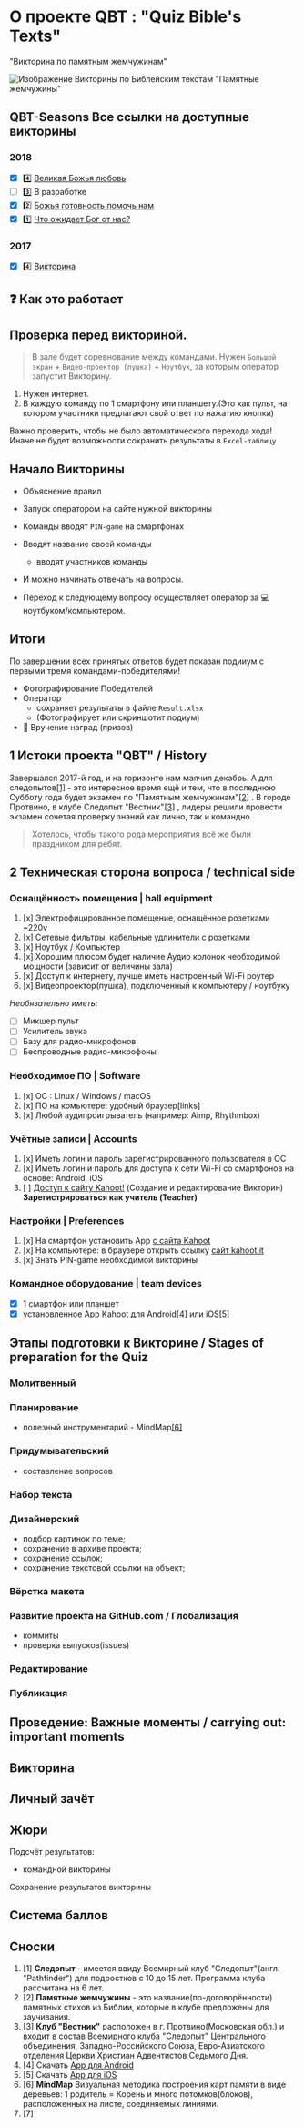 # О проекте QBT : "Quiz Bible's Texts"

"Викторина по памятным жемчужинам"

![Изображение Викторины по Библейским текстам "Памятные жемчужины" ](app/assets/images/qbt-baner-96-ru.png)

## QBT-Seasons Все ссылки на доступные викторины

### 2018

- [x] :four: [Великая Божья любовь](https://play.kahoot.it/#/k/87b458c0-0f3d-4714-a12b-50831d35175e)
- [ ] :three: В разработке
- [x] :two: [Божья готовность помочь нам](https://play.kahoot.it/#/k/28b36cd9-89f6-4d98-9a57-0458235f7338)
- [x] :one: [Что ожидает Бог от нас?](https://play.kahoot.it/#/k/8942c86a-393b-4c16-b1bf-e5dc371acd63)

### 2017

- [x] :four: [Викторина](https://play.kahoot.it/#/k/617f81cf-66be-40fa-9c54-8760614a2485)

## :question: Как это работает

## Проверка перед викториной.

> В зале будет соревнование между командами. Нужен `Большой экран` + `Видео-проектор (пушка)` + `Ноутбук`, за которым оператор запустит Викторину.

1. Нужен интернет.
2. В каждую команду по 1 смартфону или планшету.(Это как пульт, на котором участники предлагают свой ответ по нажатию кнопки)

Важно проверить, чтобы не было автоматического перехода хода! Иначе не будет возможности сохранить результаты в `Excel-таблицу`

## Начало Викторины

- Объяснение правил
- Запуск оператором на сайте нужной викторины
- Команды вводят `PIN-game` на смартфонах
- Вводят название своей команды

  - вводят участников команды

- И можно начинать отвечать на вопросы.
- Переход к следующему вопросу осуществляет оператор за :computer: ноутбуком/компьютером.

## Итоги

По завершении всех принятых ответов будет показан подииум с первыми тремя командами-победителями!

- Фотографирование Победителей
- Оператор
  - сохраняет результаты в файле `Result.xlsx`
  - (Фотографирует или скриншотит подиум)
- :gift: Вручение наград (призов)

## 1 Истоки проекта "QBT" / History

Завершался 2017-й год, и на горизонте нам маячил декабрь. А для следопытов[[1]](#footnote1) - это интересное время ещё и тем, что в последнюю Субботу года будет экзамен по "Памятным жемчужинам"[[2]](#footnote2) . В городе Протвино, в клубе Следопыт "Вестник"[[3]](#footnote3) , лидеры решили провести экзамен сочетая проверку знаний как лично, так и командно.

> Хотелось, чтобы такого рода мероприятия всё же были праздником для ребят.

## 2 Техническая сторона вопроса / technical side

### Оснащённость помещения | hall equipment

1. [x] Электрофицированное помещение, оснащённое розетками ~220v
2. [x] Сетевые фильтры, кабельные удлинители с розетками
3. [x] Ноутбук / Компьютер
4. [x] Хорошим плюсом будет наличие Аудио колонок необходимой мощности (зависит от величины зала)
5. [x] Доступ к интернету, лучше иметь настроенный Wi-Fi роутер
6. [x] Видеопроектор(пушка), подключенный к компьютеру / ноутбуку

_Необязательно иметь:_

- [ ] Микшер пульт
- [ ] Усилитель звука
- [ ] Базу для радио-микрофонов
- [ ] Беспроводные радио-микрофоны

### Необходимое ПО | Software

1. [x] OC : Linux / Windows / macOS
1. [x] ПО на комьютере: удобный браузер[links]
1. [x] Любой аудипроигрыватель (например: Aimp, Rhythmbox)

### Учётные записи | Accounts

1. [x] Иметь логин и пароль зарегистрированного пользователя в ОС
1. [x] Иметь логин и пароль для доступа к сети Wi-Fi со смартфонов на основе: Android, iOS
1. [ ] [Доступ к сайту Kahoot!](https://kahoot.com/) (Создание и редактирование Викторин) **Зарегистрироваться как учитель (Teacher)**

### Настройки | Preferences

1. [x] На смартфон установить App [с сайта Kahoot](https://kahoot.com/mobile-app/ "Перейти на сайт для установки App на Ваш смартфон")
1. [x] На компьютере: в браузере открыть ссылку [сайт kahoot.it](https://kahoot.it "Перейти на сайт для проведения Викторины Кью-Би-Ти")
1. [x] Знать PIN-game необходимой викторины

### Командное оборудование | team devices

- [x] 1 смартфон или планшет
- [x] установленное App Kahoot для Android[[4]](#footnote4) или iOS[[5]](#footnote5)

## Этапы подготовки к Викторине / Stages of preparation for the Quiz

### Молитвенный

### Планирование

- полезный инструментарий - MindMap[[6]](#footnote6)

### Придумывательский

- составление вопросов

### Набор текста

### Дизайнерский

- подбор картинок по теме;
- сохранение в архиве проекта;
- сохранение ссылок;
- сохранение текстовой ссылки на объект;

### Вёрстка макета

### Развитие проекта на GitHub.com / Глобализация

- коммиты
- проверка выпусков(issues)

### Редактирование

### Публикация

## Проведение: Важные моменты / carrying out: important moments

## Викторина

## Личный зачёт

## Жюри

Подсчёт результатов:

- командной викторины

Сохранение результатов викторины

## Система баллов

## Сноски

1. <a name="footnote1">[1]</a> **Следопыт** - имеется ввиду Всемирный клуб "Следопыт"(англ. "Pathfinder") для подростков с 10 до 15 лет. Программа клуба рассчитана на 6 лет.
1. <a name="footnote2">[2]</a> **Памятные жемчужины** - это название(по-договорённости) памятных стихов из Библии, которые в клубе предложены для заучивания.
1. <a name="footnote3">[3]</a> **Клуб "Вестник"** расположен в г. Протвино(Московская обл.) и входит в состав Всемирного клуба "Следопыт" Центрального объединения, Западно-Российского Союза, Евро-Азиатского отделения Церкви Христиан Адвентистов Седьмого Дня.
1. <a name="footnote4">[4]</a> Скачать [App для Android](http://bit.ly/Kahoot-for-Android-)
1. <a name="footnote5">[5]</a> Скачать [App для iOS](http://bit.ly/Kahoot-for-iOS-)
1. <a name="footnote6">[6]</a> **MindMap** Визуальная методика построения карт памяти в виде деревьев: 1 родитель = Корень и много потомков(блоков), расположенных на листе, соединяемых линиями.
1. <a name="footnote7">[7]</a>
